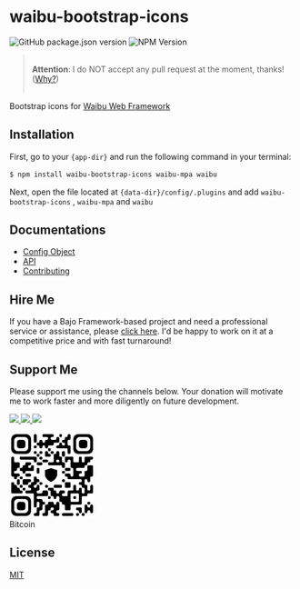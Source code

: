 # waibu-bootstrap-icons

![GitHub package.json version](https://img.shields.io/github/package-json/v/ardhi/waibu-bootstrap-icons) ![NPM Version](https://img.shields.io/npm/v/waibu-bootstrap-icons)

> <br />**Attention**: I do NOT accept any pull request at the moment, thanks! ([Why?](CONTRIBUTING.md))<br /><br />

Bootstrap icons for [Waibu Web Framework](https://github.com/ardhi/waibu)

## Installation

First, go to your ```{app-dir}``` and run the following command in your terminal:

```bash
$ npm install waibu-bootstrap-icons waibu-mpa waibu
```

Next, open the file located at ```{data-dir}/config/.plugins``` and add ```waibu-bootstrap-icons``` , ```waibu-mpa``` and ```waibu```

## Documentations

- [Config Object](tutorial/00-config.md)
- [API](https://ardhi.github.io/waibu-bootstrap-icons)
- [Contributing](CONTRIBUTING.md)

## Hire Me

If you have a Bajo Framework-based project and need a professional service or assistance, please <a href="https://github.com/ardhi#professional-service">click here</a>. I'd be happy to work on it at a competitive price and with fast turnaround!

## Support Me

Please support me using the channels below. Your donation will motivate me to work faster and more diligently on future development.

<a href="https://github.com/sponsors/ardhi">
  <img src="https://img.shields.io/badge/Github-slategrey?style=flat&logo=github" height="50">
</a>
<a href="https://www.patreon.com/bajoframework">
  <img src="https://img.shields.io/badge/Patreon-f2c3b2?style=flat&logo=patreon" height="50">
</a>
<a href="https://www.paypal.com/ncp/payment/EWLERL7SCUU64">
  <img src="https://img.shields.io/badge/Paypal-blue?style=flat&logo=paypal" height="50">
</a>

<p>
<div><img alt="bc1qwtv78cwp9ef8hnqaw84fxg5856l0pggqe32g6f" src="docs/static/bitcoin.jpeg" width="150" height="150" /><br>Bitcoin</div>
</p>

## License

[MIT](LICENSE)
